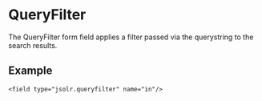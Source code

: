 # QueryFilter

The QueryFilter form field applies a filter passed via the querystring to the search results.

## Example

```
<field type="jsolr.queryfilter" name="in"/>
```



